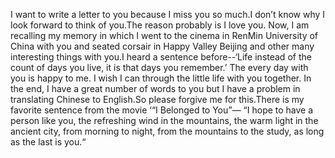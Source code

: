   I want to write a letter to you because I miss you so much.I don’t know why I look forward to think of you.The reason probably is I love you.
  Now, I am recalling my memory in which I went to the cinema in RenMin University of China with you and seated  corsair in Happy Valley Beijing and other many interesting things with you.I heard a sentence before--‘Life instead of the count of days you live, it is that days you remember.’ The every day with you is happy to me. I wish I can through the little life with you together.
  In the end, I have a great number of words to you but I have a problem in translating Chinese to English.So please forgive me for this.There is my favorite sentence from the movie ‘“I Belonged to You”— “I hope to have a person like you, the refreshing wind in the mountains, the warm light in the ancient city, from morning to night, from the mountains to the study, as long as the last is you.“
